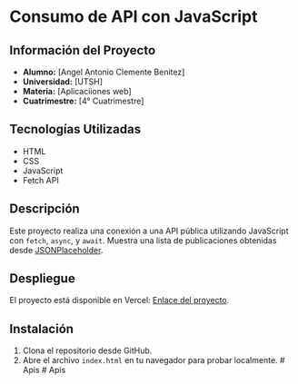 # Consumo de API con JavaScript

## Información del Proyecto
- **Alumno:** [Angel Antonio Clemente Benitez]
- **Universidad:** [UTSH]
- **Materia:** [Aplicaciiones web]
- **Cuatrimestre:** [4° Cuatrimestre]

## Tecnologías Utilizadas
- HTML
- CSS
- JavaScript
- Fetch API

## Descripción
Este proyecto realiza una conexión a una API pública utilizando JavaScript con `fetch`, `async`, y `await`. Muestra una lista de publicaciones obtenidas desde [JSONPlaceholder](https://jsonplaceholder.typicode.com/).

## Despliegue
El proyecto está disponible en Vercel: [Enlace del proyecto](URL-DEL-PROYECTO).

## Instalación
1. Clona el repositorio desde GitHub.
2. Abre el archivo `index.html` en tu navegador para probar localmente.
#   A p i s  
 #   A p i s  
 